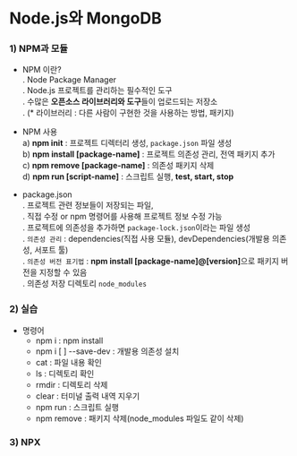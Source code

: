 # Node.js와 MongoDB
### 1) NPM과 모듈
- NPM 이란?<br>
  . Node Package Manager<br>
  . Node.js 프로젝트를 관리하는 필수적인 도구<br>
  . 수많은 <b>오픈소스 라이브러리와 도구</b>들이 업로드되는 저장소<br>
  . (* 라이브러리 : 다른 사람이 구현한 것을 사용하는 방법, 패키지)

- NPM 사용<br>
  a) <b>npm init</b> : 프로젝트 디렉터리 생성, `package.json` 파일 생성<br>
  b) <b>npm install [package-name]</b> : 프로젝트 의존성 관리, 전역 패키지 추가<br>
  c) <b>npm remove [package-name]</b> : 의존성 패키지 삭제<br>
  d) <b>npm run [script-name]</b> : 스크립트 실행, <b>test, start, stop</b>

- package.json<br>
  . 프로젝트 관련 정보들이 저장되는 파일,<br>
  . 직접 수정 or npm 명령어를 사용해 프로젝트 정보 수정 가능<br>
  . 프로젝트에 의존성을 추가하면 `package-lock.json`이라는 파일 생성<br>
  . `의존성 관리` : dependencies(직접 사용 모듈), devDependencies(개발용 의존성, 서포트 툴)<br>
  . `의존성 버전 표기법` : <b>npm install [package-name]@[version]</b>으로 패키지 버전을 지정할 수 있음<br>
  . 의존성 저장 디렉토리 `node_modules`

### 2) 실습
- 명령어
  - npm i : npm install
  - npm i [ ] --save-dev : 개발용 의존성 설치
  - cat : 파일 내용 확인
  - ls : 디렉토리 확인
  - rmdir : 디렉토리 삭제
  - clear : 터미널 출력 내역 지우기
  - npm run : 스크립트 실행
  - npm remove : 패키지 삭제(node_modules 파일도 같이 삭제)

### 3) NPX
